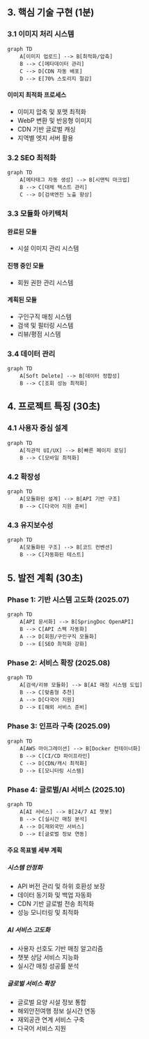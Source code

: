 
## 3. 핵심 기술 구현 (1분)

### 3.1 이미지 처리 시스템
```mermaid
graph TD
    A[이미지 업로드] --> B[최적화/압축]
    B --> C[메타데이터 관리]
    C --> D[CDN 자동 배포]
    D --> E[70% 스토리지 절감]
```

#### 이미지 최적화 프로세스
- 이미지 압축 및 포맷 최적화
- WebP 변환 및 반응형 이미지
- CDN 기반 글로벌 캐싱
- 지역별 엣지 서버 활용

### 3.2 SEO 최적화
```mermaid
graph TD
    A[메타태그 자동 생성] --> B[시맨틱 마크업]
    B --> C[대체 텍스트 관리]
    C --> D[검색엔진 노출 향상]
```

### 3.3 모듈화 아키텍처
#### 완료된 모듈
- 시설 이미지 관리 시스템

#### 진행 중인 모듈
- 회원 권한 관리 시스템

#### 계획된 모듈
- 구인구직 매칭 시스템
- 검색 및 필터링 시스템
- 리뷰/평점 시스템

### 3.4 데이터 관리
```mermaid
graph TD
    A[Soft Delete] --> B[데이터 정합성]
    B --> C[조회 성능 최적화]
```

## 4. 프로젝트 특징 (30초)

### 4.1 사용자 중심 설계
```mermaid
graph TD
    A[직관적 UI/UX] --> B[빠른 페이지 로딩]
    B --> C[모바일 최적화]
```

### 4.2 확장성
```mermaid
graph TD
    A[모듈화된 설계] --> B[API 기반 구조]
    B --> C[다국어 지원 준비]
```

### 4.3 유지보수성
```mermaid
graph TD
    A[모듈화된 구조] --> B[코드 컨벤션]
    B --> C[자동화된 테스트]
```

## 5. 발전 계획 (30초)

### Phase 1: 기반 시스템 고도화 (2025.07)
```mermaid
graph TD
    A[API 문서화] --> B[SpringDoc OpenAPI]
    B --> C[API 스펙 자동화]
    A --> D[회원/구인구직 모듈화]
    D --> E[SEO 최적화 강화]
```

### Phase 2: 서비스 확장 (2025.08)
```mermaid
graph TD
    A[검색/리뷰 모듈화] --> B[AI 매칭 시스템 도입]
    B --> C[맞춤형 추천]
    A --> D[다국어 지원]
    D --> E[해외 서비스 준비]
```

### Phase 3: 인프라 구축 (2025.09)
```mermaid
graph TD
    A[AWS 마이그레이션] --> B[Docker 컨테이너화]
    B --> C[CI/CD 파이프라인]
    C --> D[CDN/캐시 최적화]
    D --> E[모니터링 시스템]
```

### Phase 4: 글로벌/AI 서비스 (2025.10)
```mermaid
graph TD
    A[AI 서비스] --> B[24/7 AI 챗봇]
    B --> C[실시간 매칭 분석]
    A --> D[재외국민 서비스]
    D --> E[글로벌 정보 연동]
```

#### 주요 목표별 세부 계획

##### 시스템 안정화
- API 버전 관리 및 하위 호환성 보장
- 데이터 동기화 및 백업 자동화
- CDN 기반 글로벌 전송 최적화
- 성능 모니터링 및 최적화

##### AI 서비스 고도화
- 사용자 선호도 기반 매칭 알고리즘
- 챗봇 상담 서비스 지능화
- 실시간 매칭 성공률 분석

##### 글로벌 서비스 확장
- 글로벌 요양 시설 정보 통합
- 해외안전여행 정보 실시간 연동
- 재외공관 연계 서비스 구축
- 다국어 서비스 지원